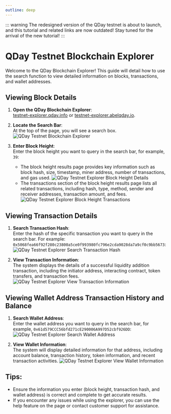 ```yaml
---
outline: deep
---
```


::: warning
The redesigned version of the QDay testnet is about to launch, and this tutorial and related links are now outdated!
Stay tuned for the arrival of the new tutorial!
:::

# QDay Testnet Blockchain Explorer

Welcome to the QDay Blockchain Explorer! This guide will detail how to use the search function to view detailed information on blocks, transactions, and wallet addresses.

## Viewing Block Details

1. **Open the QDay Blockchain Explorer**:<br>
   [testnet-explorer.qday.info](https://testnet-explorer.qday.info/) or [testnet-explorer.abelqday.io](https://testnet-explorer.abelqday.io).

1. **Locate the Search Bar**:<br>
   At the top of the page, you will see a search box.
   ![QDay Testnet Blockchain Explorer](/qday-testnet/explorer/search.png)

2. **Enter Block Height**:<br>
   Enter the block height you want to query in the search bar, for example, `39`:
   - The block height results page provides key information such as block hash, size, timestamp, miner address, number of transactions, and gas used.
   ![QDay Testnet Explorer Block Height Details](/qday-testnet/explorer/search-block-details.png)<br>
   - The transactions section of the block height results page lists all related transactions, including hash, type, method, sender and receiver addresses, transaction amount, and fees.
   ![QDay Testnet Explorer Block Height Transactions](/qday-testnet/explorer/search-block-transactions.png)

## Viewing Transaction Details

1. **Search Transaction Hash**:<br>
   Enter the hash of the specific transaction you want to query in the search bar. For example: `0x5068fea66f92f280c23800a5ce0f993980fc796e2cda9028da7a9cf0c9bb5673`:
   ![QDay Testnet Explorer Search Transaction Hash](/qday-testnet/explorer/search-txn.png)

2. **View Transaction Information**:<br>
   The system displays the details of a successful liquidity addition transaction, including the initiator address, interacting contract, token transfers, and transaction fees.
   ![QDay Testnet Explorer View Transaction Information](/qday-testnet/explorer/search-txn-details.png)

## Viewing Wallet Address Transaction History and Balance

1. **Search Wallet Address**:<br>
   Enter the wallet address you want to query in the search bar, for example, `0x61d579CCC56bfd271cE290006A997D52cbf926DD`:
   ![QDay Testnet Explorer Search Wallet Address](/qday-testnet/explorer/search-wallet-address.png)

2. **View Wallet Information**:<br>
   The system will display detailed information for that address, including account balance, transaction history, token information, and recent transaction activities.
   ![QDay Testnet Explorer View Wallet Information](/qday-testnet/explorer/search-wallet-address-details.png)

## Tips:
- Ensure the information you enter (block height, transaction hash, and wallet address) is correct and complete to get accurate results.
- If you encounter any issues while using the explorer, you can use the help feature on the page or contact customer support for assistance.
